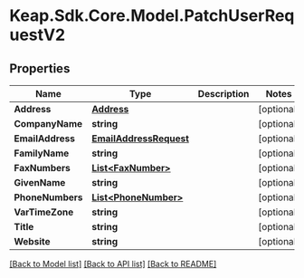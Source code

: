 # Keap.Sdk.Core.Model.PatchUserRequestV2

## Properties

Name | Type | Description | Notes
------------ | ------------- | ------------- | -------------
**Address** | [**Address**](Address.md) |  | [optional] 
**CompanyName** | **string** |  | [optional] 
**EmailAddress** | [**EmailAddressRequest**](EmailAddressRequest.md) |  | [optional] 
**FamilyName** | **string** |  | [optional] 
**FaxNumbers** | [**List&lt;FaxNumber&gt;**](FaxNumber.md) |  | [optional] 
**GivenName** | **string** |  | [optional] 
**PhoneNumbers** | [**List&lt;PhoneNumber&gt;**](PhoneNumber.md) |  | [optional] 
**VarTimeZone** | **string** |  | [optional] 
**Title** | **string** |  | [optional] 
**Website** | **string** |  | [optional] 

[[Back to Model list]](../README.md#documentation-for-models) [[Back to API list]](../README.md#documentation-for-api-endpoints) [[Back to README]](../README.md)

